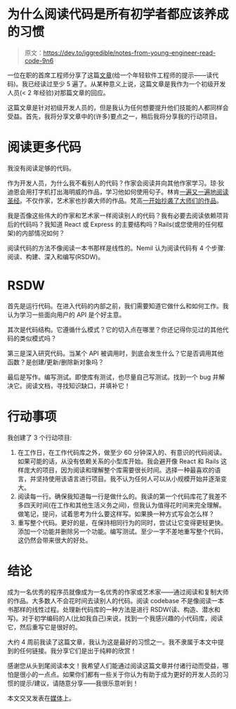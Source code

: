 # 为什么阅读代码是所有初学者都应该养成的习惯

> 原文：<https://dev.to/iggredible/notes-from-young-engineer-read-code-9n6>

一位在职的首席工程师分享了这篇[文章](https://www.nemil.com/on-software-engineering/read-code.html)(给一个年轻软件工程师的提示——读代码)。我已经读过至少 5 遍了。从某种意义上说，这篇文章是我作为一个初级开发人员(< 2 年经验)对那篇文章的回应。

这篇文章是针对初级开发人员的，但是我认为任何想要提升他们技能的人都同样会受益。首先，我将分享文章中的(许多)要点之一，稍后我将分享我的行动项目。

# 阅读更多代码

我没有阅读足够的代码。

作为开发人员，为什么我不看别人的代码？作家会阅读并向其他作家学习。琼·狄迪恩会用打字机打出海明威的作品，学习他如何使用句子。林肯[一遍又一遍地阅读圣经](http://www.abrahamlincolnsclassroom.org/abraham-lincoln-in-depth/abraham-lincoln-and-the-bible/)。不仅作家，艺术家也抄袭大师的作品。梵高[一开始抄袭了大师们的作品](https://www.scotthyoung.com/blog/2017/10/02/how-ben-franklin-learned-to-write/)。

我是否像这些伟大的作家和艺术家一样阅读别人的代码？我有必要去阅读依赖项背后的代码吗？我知道 React 或 Express 的主要结构吗？Rails(或您使用的任何框架)的内部情况如何？

阅读代码的方法不像阅读一本书那样是线性的。Nemil 认为阅读代码有 4 个步骤:阅读、构建、深入和编写(RSDW)。

# RSDW

首先是运行代码。在进入代码的内部之前，我们需要知道它做什么和如何工作。我认为学习一些面向用户的 API 是个好主意。

其次是代码结构。它遵循什么模式？它的切入点在哪里？你还记得你见过的其他代码的类似模式吗？

第三是深入研究代码。当某个 API 被调用时，到底会发生什么？它是否调用其他函数？是创建/更新/删除新对象吗？

最后是写作。编写测试。即使库有测试，也尽量自己写测试。找到一个 bug 并解决它。阅读文档，寻找知识缺口，并填补它！

# 行动事项

我创建了 3 个行动项目:

1.  在工作日，在工作代码库之外，做至少 60 分钟深入的、有意识的代码阅读。如果可能的话，从没有依赖关系的小型库开始。我会避开像 React 和 Rails 这样庞大的项目，因为阅读和理解整个库需要很长时间。选择一种最喜欢的语言，并坚持使用该语言进行项目。我不认为任何人可以从小规模开始并逐渐变大。
2.  阅读每一行。确保我知道每一行是做什么的。我读的第一个代码库花了我差不多四天时间(在工作和其他生活义务之间)，但我认为值得花时间来完全理解。做笔记，提问，试着思考为什么要这样写。如果换一种方式写会怎么样？
3.  重写整个代码。更好的是，在保持相同行为的同时，尝试让它变得更轻更快。添加一个功能并删除另一个功能。编写测试。至少一字不差地重写整个代码，这仍然会带来很大的好处。

# 结论

成为一名优秀的程序员就像成为一名优秀的作家或艺术家——通过阅读和复制大师的作品。大多数人不会花时间去读别人的代码。阅读 codebase 不是像阅读一本书那样的线性过程。处理新代码库的一种方法是进行 RSDW(读、构造、潜水和写)。对于初学编码的人(比如我自己)来说，找到一个我感兴趣的小代码库，阅读它，然后重写它是很好的。

大约 4 周前我读了这篇文章，我认为这是最好的习惯之一。我不隶属于本文中提到的任何链接。我分享它们是出于纯粹的欣赏！

感谢您从头到尾阅读本文！我希望人们能通过阅读这篇文章并付诸行动而受益，哪怕是很小的一点点。如果你们都有一些关于你认为有助于成为更好的开发人员的习惯的提示/建议，请随意分享——我很乐意听到！

本文交叉发表在[媒体](https://medium.com/@igor.irianto/notes-from-young-engineer-read-code-dda711255942)上。